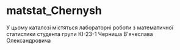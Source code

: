 # matstat_Chernysh
У цьому каталозі містяться лабораторні роботи з математичної статистики студента групи КІ-23-1 Черниша В'ячеслава Олександровича
